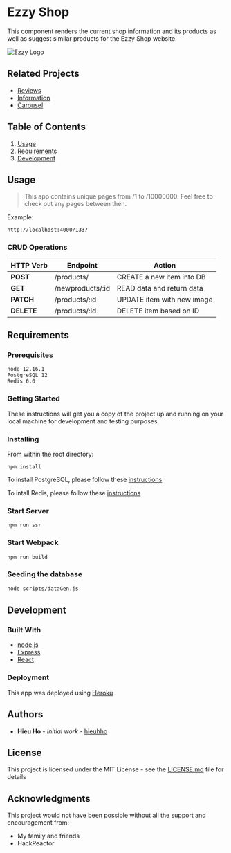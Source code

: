 # Ezzy Shop

This component renders the current shop information and its products as well as suggest similar products for the Ezzy Shop website.

![Ezzy Logo](https://i.imgur.com/skGy7Wf.png)


## Related Projects

  - [Reviews](https://github.com/Team-Sauron-SDC/shmetsy-reviews)
  - [Information](https://github.com/Team-Sauron-SDC/Shmetsy-Info-Service)
  - [Carousel](https://github.com/Team-Sauron-SDC/Shmetsy-carousel)

## Table of Contents

1. [Usage](#Usage)
1. [Requirements](#requirements)
1. [Development](#development)

## Usage

> This app contains unique pages from /1 to /10000000. Feel free to check out any pages between then. 

Example:
```
http://localhost:4000/1337
```

### CRUD Operations

| HTTP Verb |           Endpoint         |            Action            |
|-----------| -------------------------- | ---------------------------- |
| **POST**  |         /products/         |  CREATE a new item into DB   |
| **GET**   |       /newproducts/:id     |  READ data and return data   |
| **PATCH** |       /products/:id        |  UPDATE item with new image  |
| **DELETE**|       /products/:id        |  DELETE item based on ID     |

## Requirements

### Prerequisites

```
node 12.16.1
PostgreSQL 12
Redis 6.0
```

### Getting Started

These instructions will get you a copy of the project up and running on your local machine for development and testing purposes.

### Installing
From within the root directory:

```
npm install
```

To install PostgreSQL, please follow these [instructions](https://www.postgresql.org/download/linux/ubuntu/)

To intall Redis, please follow these [instructions](https://redis.io/download)

### Start Server

```
npm run ssr
```

### Start Webpack

```
npm run build
```

### Seeding the database

```sh
node scripts/dataGen.js
```
## Development

### Built With

* [node.js](https://nodejs.org/en/)
* [Express](https://expressjs.com/)
* [React](https://reactjs.org/)

### Deployment

This app was deployed using [Heroku](https://dashboard.heroku.com/)

## Authors

* **Hieu Ho** - *Initial work* - [hieuhho](https://github.com/hieuhho)

## License

This project is licensed under the MIT License - see the [LICENSE.md](LICENSE.md) file for details

## Acknowledgments

This project would not have been possible without all the support and encouragement from:

* My family and friends
* HackReactor
